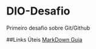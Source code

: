   # DIO-Desafio
  Primeiro desafio sobre Git/Github

  ##Links Úteis
  [MarkDown Guia](markdownguide.org)
